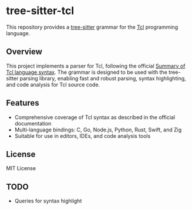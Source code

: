 # tree-sitter-tcl

This repository provides a [tree-sitter](https://tree-sitter.github.io/tree-sitter/) grammar for the [Tcl](https://www.tcl-lang.org/) programming language.

## Overview
This project implements a parser for Tcl, following the official [Summary of Tcl language syntax](https://www.tcl-lang.org/man/tcl8.6.13/TclCmd/Tcl.htm). The grammar is designed to be used with the tree-sitter parsing library, enabling fast and robust parsing, syntax highlighting, and code analysis for Tcl source code.

## Features
- Comprehensive coverage of Tcl syntax as described in the official documentation
- Multi-language bindings: C, Go, Node.js, Python, Rust, Swift, and Zig
- Suitable for use in editors, IDEs, and code analysis tools

## License
MIT License

## TODO
- Queries for syntax highlight
